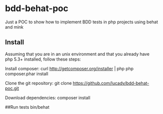 bdd-behat-poc
=============

Just a POC to show how to implement BDD tests in php projects using behat and mink

## Install
Assuming that you are in an unix environment and that you already have php 5.3+ installed, follow these steps:

Install composer: 
curl http://getcomposer.org/installer | php
php composer.phar install

Clone the git repository:
git clone https://github.com/lucadv/bdd-behat-poc.git

Download dependencies:
composer install

##Run tests
bin/behat 
